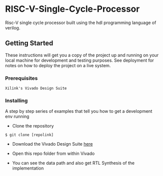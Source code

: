 # RISC-V-Single-Cycle-Processor

Risc-V single cycle processor built using the hdl programming language of verilog.

## Getting Started

These instructions will get you a copy of the project up and running on your local machine for development and testing purposes. See deployment for notes on how to deploy the project on a live system.

### Prerequisites

```
Xilink's Vivado Design Suite
```

### Installing

A step by step series of examples that tell you how to get a development env running

- Clone the repository
```
$ git clone [repolink]
```
- Download the Vivado Design Suite [here](https://www.xilinx.com/support/download.html) 

- Open this repo folder from within Vivado 

- You can see the data path and also get RTL Synthesis of the implementation


